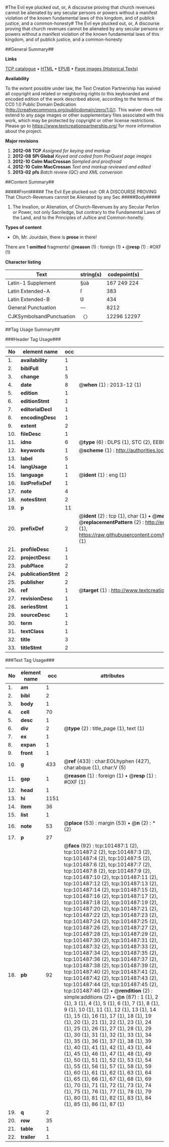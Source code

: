 #The Evil eye plucked out, or, A discourse proving that church revenues cannot be alienated by any secular persons or powers without a manifest violation of the known fundamental laws of this kingdom, and of publick justice, and a common-honesty#
The Evil eye plucked out, or, A discourse proving that church revenues cannot be alienated by any secular persons or powers without a manifest violation of the known fundamental laws of this kingdom, and of publick justice, and a common-honesty

##General Summary##

**Links**

[TCP catalogue](http://www.ota.ox.ac.uk/tcp/)  • 
[HTML](http://tei.it.ox.ac.uk/tcp/Texts-HTML/free/A38/A38840.html)  • 
[EPUB](http://tei.it.ox.ac.uk/tcp/Texts-EPUB/free/A38/A38840.epub) • 
[Page images (Historical Texts)](https://historicaltexts.jisc.ac.uk/eebo-13705979e)

**Availability**

To the extent possible under law, the Text Creation Partnership has waived all copyright and related or neighboring rights to this keyboarded and encoded edition of the work described above, according to the terms of the CC0 1.0 Public Domain Dedication (http://creativecommons.org/publicdomain/zero/1.0/). This waiver does not extend to any page images or other supplementary files associated with this work, which may be protected by copyright or other license restrictions. Please go to https://www.textcreationpartnership.org/ for more information about the project.

**Major revisions**

1. __2012-08__ __TCP__ *Assigned for keying and markup*
1. __2012-08__ __SPi Global__ *Keyed and coded from ProQuest page images*
1. __2012-10__ __Colm MacCrossan__ *Sampled and proofread*
1. __2012-10__ __Colm MacCrossan__ *Text and markup reviewed and edited*
1. __2013-02__ __pfs__ *Batch review (QC) and XML conversion*

##Content Summary##

#####Front#####
The Evil Eye plucked out: OR A DISCOURSE PROVING That Church-Revenues cannot be Alienated by any Sec
#####Body#####

1. The Invaſion, or Alienation, of Church-Revenues by any Secular Perſon or Power, not only Sacriledge, but contrary to the Fundamental Laws of the Land, and to the Principles of Juſtice and Common-honeſty.

**Types of content**

  * Oh, Mr. Jourdain, there is **prose** in there!

There are 1 **omitted** fragments! 
 @__reason__ (1) : foreign (1)  •  @__resp__ (1) : #OXF (1)

**Character listing**


|Text|string(s)|codepoint(s)|
|---|---|---|
|Latin-1 Supplement|§ùà|167 249 224|
|Latin Extended-A|ſ|383|
|Latin Extended-B|Ʋ|434|
|General Punctuation|—|8212|
|CJKSymbolsandPunctuation|〈〉|12296 12297|

##Tag Usage Summary##

###Header Tag Usage###

|No|element name|occ|attributes|
|---|---|---|---|
|1.|__availability__|1||
|2.|__biblFull__|1||
|3.|__change__|5||
|4.|__date__|8| @__when__ (1) : 2013-12 (1)|
|5.|__edition__|1||
|6.|__editionStmt__|1||
|7.|__editorialDecl__|1||
|8.|__encodingDesc__|1||
|9.|__extent__|2||
|10.|__fileDesc__|1||
|11.|__idno__|6| @__type__ (6) : DLPS (1), STC (2), EEBO-CITATION (1), OCLC (1), VID (1)|
|12.|__keywords__|1| @__scheme__ (1) : http://authorities.loc.gov/ (1)|
|13.|__label__|5||
|14.|__langUsage__|1||
|15.|__language__|1| @__ident__ (1) : eng (1)|
|16.|__listPrefixDef__|1||
|17.|__note__|4||
|18.|__notesStmt__|2||
|19.|__p__|11||
|20.|__prefixDef__|2| @__ident__ (2) : tcp (1), char (1)  •  @__matchPattern__ (2) : ([0-9\-]+):([0-9IVX]+) (1), (.+) (1)  •  @__replacementPattern__ (2) : http://eebo.chadwyck.com/downloadtiff?vid=$1&page=$2 (1), https://raw.githubusercontent.com/textcreationpartnership/Texts/master/tcpchars.xml#$1 (1)|
|21.|__profileDesc__|1||
|22.|__projectDesc__|1||
|23.|__pubPlace__|2||
|24.|__publicationStmt__|2||
|25.|__publisher__|2||
|26.|__ref__|1| @__target__ (1) : http://www.textcreationpartnership.org/docs/. (1)|
|27.|__revisionDesc__|1||
|28.|__seriesStmt__|1||
|29.|__sourceDesc__|1||
|30.|__term__|1||
|31.|__textClass__|1||
|32.|__title__|3||
|33.|__titleStmt__|2||


###Text Tag Usage###

|No|element name|occ|attributes|
|---|---|---|---|
|1.|__am__|1||
|2.|__bibl__|2||
|3.|__body__|1||
|4.|__cell__|70||
|5.|__desc__|1||
|6.|__div__|2| @__type__ (2) : title_page (1), text (1)|
|7.|__ex__|1||
|8.|__expan__|1||
|9.|__front__|1||
|10.|__g__|433| @__ref__ (433) : char:EOLhyphen (427), char:abque (1), char:V (5)|
|11.|__gap__|1| @__reason__ (1) : foreign (1)  •  @__resp__ (1) : #OXF (1)|
|12.|__head__|1||
|13.|__hi__|1151||
|14.|__item__|36||
|15.|__list__|1||
|16.|__note__|53| @__place__ (53) : margin (53)  •  @__n__ (2) : * (2)|
|17.|__p__|27||
|18.|__pb__|92| @__facs__ (92) : tcp:101487:1 (2), tcp:101487:2 (2), tcp:101487:3 (2), tcp:101487:4 (2), tcp:101487:5 (2), tcp:101487:6 (2), tcp:101487:7 (2), tcp:101487:8 (2), tcp:101487:9 (2), tcp:101487:10 (2), tcp:101487:11 (2), tcp:101487:12 (2), tcp:101487:13 (2), tcp:101487:14 (2), tcp:101487:15 (2), tcp:101487:16 (2), tcp:101487:17 (2), tcp:101487:18 (2), tcp:101487:19 (2), tcp:101487:20 (2), tcp:101487:21 (2), tcp:101487:22 (2), tcp:101487:23 (2), tcp:101487:24 (2), tcp:101487:25 (2), tcp:101487:26 (2), tcp:101487:27 (2), tcp:101487:28 (2), tcp:101487:29 (2), tcp:101487:30 (2), tcp:101487:31 (2), tcp:101487:32 (2), tcp:101487:33 (2), tcp:101487:34 (2), tcp:101487:35 (2), tcp:101487:36 (2), tcp:101487:37 (2), tcp:101487:38 (2), tcp:101487:39 (2), tcp:101487:40 (2), tcp:101487:41 (2), tcp:101487:42 (2), tcp:101487:43 (2), tcp:101487:44 (2), tcp:101487:45 (2), tcp:101487:46 (2)  •  @__rendition__ (2) : simple:additions (2)  •  @__n__ (87) : 1 (1), 2 (1), 3 (1), 4 (1), 5 (1), 6 (1), 7 (1), 8 (1), 9 (1), 10 (1), 11 (1), 12 (1), 13 (1), 14 (1), 15 (1), 16 (1), 17 (1), 18 (1), 19 (1), 20 (1), 21 (1), 22 (1), 23 (1), 24 (1), 25 (1), 26 (1), 27 (1), 28 (1), 29 (1), 30 (1), 31 (1), 32 (1), 33 (1), 34 (1), 35 (1), 36 (1), 37 (1), 38 (1), 39 (1), 40 (1), 41 (1), 42 (1), 43 (1), 44 (1), 45 (1), 46 (1), 47 (1), 48 (1), 49 (1), 50 (1), 51 (1), 52 (1), 53 (1), 54 (1), 55 (1), 56 (1), 57 (1), 58 (1), 59 (1), 60 (1), 61 (1), 62 (1), 63 (1), 64 (1), 65 (1), 66 (1), 67 (1), 68 (1), 69 (1), 70 (1), 71 (1), 72 (1), 73 (1), 74 (1), 75 (1), 76 (1), 77 (1), 78 (1), 79 (1), 80 (1), 81 (1), 82 (1), 83 (1), 84 (1), 85 (1), 86 (1), 87 (1)|
|19.|__q__|2||
|20.|__row__|35||
|21.|__table__|1||
|22.|__trailer__|1||
